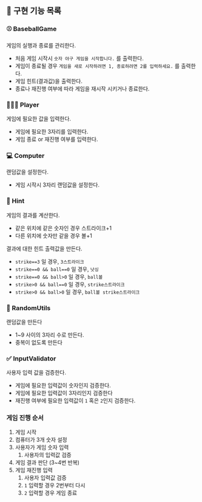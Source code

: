 ## 🎰 구현 기능 목록

### ⚾️ BaseballGame

게임의 실행과 종료를 관리한다.

- 처음 게임 시작시 `숫자 야구 게임을 시작합니다.` 를 출력한다.
- 게임이 종료될 경우 `게임을 새로 시작하려면 1, 종료하려면 2를 입력하세요.` 를 출력한다.
- 게임 힌트(결과값)을 출력한다.
- 종료나 재진행 여부에 따라 게임을 재시작 시키거나 종료한다.

### 💁🏻‍♀️ Player

게임에 필요한 값을 입력한다.

- 게임에 필요한 3자리를 입력한다.
- 게임 종료 or 재진행 여부를 입력한다.

### 💻 Computer

랜덤값을 설정한다.

- 게임 시작시 3자리 랜덤값을 설정한다.

### 🤔 Hint

게임의 결과를 계산한다.
- 같은 위치에 같은 숫자인 경우 스트라이크+1
- 다른 위치에 숫자만 같을 경우 볼+1

결과에 대한 힌트 출력값을 만든다.
- `strike==3` 일 경우, `3스트라이크`
- `strike==0 && ball==0` 일 경우, `낫싱`
- `strike==0 && ball>0` 일 경우, `ball볼`
- `strike>0 && ball==0` 일 경우, `strike스트라이크`
- `strike>0 && ball>0` 일 경우, `ball볼 strike스트라이크`

### 🔢 RandomUtils

랜덤값을 만든다
- 1~9 사이의 3자리 수로 만든다.
- 중복이 없도록 만든다

### ✅ InputValidator

사용자 입력 값을 검증한다.
- 게임에 필요한 입력값이 숫자인지 검증한다.
- 게임에 필요한 입력값이 3자리인지 검증한다
- 재진행 여부에 필요한 입력값이 `1` 혹은 `2`인지 검증한다.

### 게임 진행 순서

1. 게임 시작
2. 컴퓨터가 3개 숫자 설정
3. 사용자가 게임 숫자 입력
    1. 사용자의 입력값 검증
4. 게임 결과 판단
   (3~4번 반복)
5. 게임 재진행 입력
    1. 사용자 입력값 검증
    2. `1` 입력할 경우 2번부터 다시
    3. `2` 입력할 경우 게임 종료